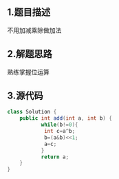 ## 1.题目描述
不用加减乘除做加法
## 2.解题思路
熟练掌握位运算
## 3.源代码
```java
class Solution {
    public int add(int a, int b) {
           while(b!=0){
            int c=a^b;
            b=(a&b)<<1;
            a=c;
           }
           return a;
    }
}
```
